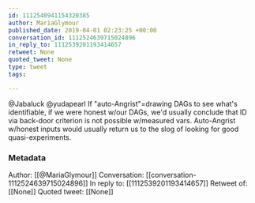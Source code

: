 ```yaml
---
id: 1112540941154320385
author: MariaGlymour
published_date: 2019-04-01 02:23:25 +00:00
conversation_id: 1112524639715024896
in_reply_to: 1112539201193414657
retweet: None
quoted_tweet: None
type: tweet
tags:

---
```


@Jabaluck @yudapearl If "auto-Angrist"=drawing DAGs to see what's identifiable, if we were honest w/our DAGs, we'd usually conclude that ID via back-door criterion is not possible w/measured vars. Auto-Angrist w/honest inputs would usually return us to the slog of looking for good quasi-experiments.

### Metadata

Author: [[@MariaGlymour]]
Conversation: [[conversation-1112524639715024896]]
In reply to: [[1112539201193414657]]
Retweet of: [[None]]
Quoted tweet: [[None]]
